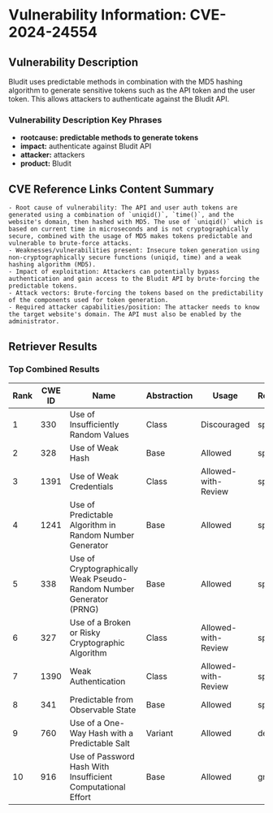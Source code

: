 # Vulnerability Information: CVE-2024-24554

## Vulnerability Description
Bludit uses predictable methods in combination with the MD5 hashing algorithm to generate sensitive tokens such as the API token and the user token. This allows attackers to authenticate against the Bludit API.

### Vulnerability Description Key Phrases
- **rootcause:** **predictable methods to generate tokens**
- **impact:** authenticate against Bludit API
- **attacker:** attackers
- **product:** Bludit

## CVE Reference Links Content Summary
```
- Root cause of vulnerability: The API and user auth tokens are generated using a combination of `uniqid()`, `time()`, and the website's domain, then hashed with MD5. The use of `uniqid()` which is based on current time in microseconds and is not cryptographically secure, combined with the usage of MD5 makes tokens predictable and vulnerable to brute-force attacks.
- Weaknesses/vulnerabilities present: Insecure token generation using non-cryptographically secure functions (uniqid, time) and a weak hashing algorithm (MD5).
- Impact of exploitation: Attackers can potentially bypass authentication and gain access to the Bludit API by brute-forcing the predictable tokens.
- Attack vectors: Brute-forcing the tokens based on the predictability of the components used for token generation.
- Required attacker capabilities/position: The attacker needs to know the target website's domain. The API must also be enabled by the administrator.
```

## Retriever Results

### Top Combined Results

| Rank | CWE ID | Name | Abstraction | Usage  | Retrievers | Individual Scores |
|------|--------|------|-------------|-------|------------|-------------------|
| 1 | 330 | Use of Insufficiently Random Values | Class | Discouraged | sparse | 0.271 |
| 2 | 328 | Use of Weak Hash | Base | Allowed | sparse | 0.247 |
| 3 | 1391 | Use of Weak Credentials | Class | Allowed-with-Review | sparse | 0.233 |
| 4 | 1241 | Use of Predictable Algorithm in Random Number Generator | Base | Allowed | sparse | 0.232 |
| 5 | 338 | Use of Cryptographically Weak Pseudo-Random Number Generator (PRNG) | Base | Allowed | sparse | 0.226 |
| 6 | 327 | Use of a Broken or Risky Cryptographic Algorithm | Class | Allowed-with-Review | sparse | 0.226 |
| 7 | 1390 | Weak Authentication | Class | Allowed-with-Review | sparse | 0.224 |
| 8 | 341 | Predictable from Observable State | Base | Allowed | sparse | 0.224 |
| 9 | 760 | Use of a One-Way Hash with a Predictable Salt | Variant | Allowed | dense | 0.527 |
| 10 | 916 | Use of Password Hash With Insufficient Computational Effort | Base | Allowed | graph | 0.002 |

